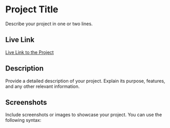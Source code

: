 # Project Title

Describe your project in one or two lines.

## Live Link

[Live Link to the Project](https://ttt-lakee-mangal.netlify.app/)

## Description

Provide a detailed description of your project. Explain its purpose, features, and any other relevant information.

## Screenshots

Include screenshots or images to showcase your project. You can use the following syntax:

<!-- ```markdown
![Screenshot 1](path/to/screenshot1.png)
![Screenshot 2](path/to/screenshot2.png) -->

